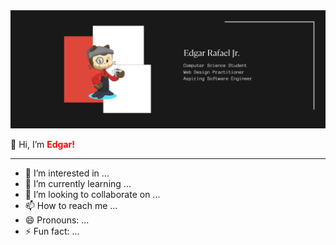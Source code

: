 <picture>
  <source media="(prefers-color-scheme: dark)" srcset="coverphotolight.png" >
  <source media="(prefers-color-scheme: light)" srcset="coverphoto.png">
  <img alt="cover photo" src="coverphoto.png">
</picture>

<p>
  👋 Hi, I’m <b style="color:red;">Edgar!</b>
</p>

   


<hr>

- 👀 I’m interested in ...
- 🌱 I’m currently learning ...
- 💞️ I’m looking to collaborate on ...
- 📫 How to reach me ...
- 😄 Pronouns: ...
- ⚡ Fun fact: ...

<!---
usergaia/usergaia is a ✨ special ✨ repository because its `README.md` (this file) appears on your GitHub profile.
You can click the Preview link to take a look at your changes.
--->
